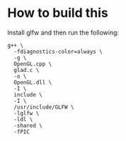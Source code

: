 # How to build this

Install glfw and then run the following:

```
g++ \
  -fdiagnostics-color=always \
  -g \
  OpenGL.cpp \
  glad.c \
  -o \
  OpenGL.dll \
  -I \
  include \
  -I \
  /usr/include/GLFW \
  -lglfw \
  -ldl \
  -shared \
  -fPIC
```

